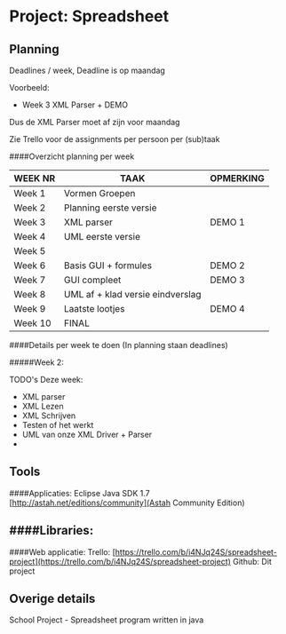 Project: Spreadsheet
====================


Planning
--------

Deadlines / week, Deadline is op maandag

Voorbeeld: 
* Week 3 XML Parser + DEMO

Dus de XML Parser moet af zijn voor maandag

Zie Trello voor de assignments per persoon per (sub)taak

####Overzicht planning per week 

| WEEK NR | TAAK                             | OPMERKING |
|---------|----------------------------------|-----------|
| Week 1  | Vormen Groepen                   |           |
| Week 2  | Planning eerste versie           |           |
| Week 3  | XML parser                       | DEMO 1    |
| Week 4  | UML eerste versie                |           |
| Week 5  |                                  |           |
| Week 6  | Basis GUI + formules             | DEMO 2    |
| Week 7  | GUI compleet                     | DEMO 3    |
| Week 8  | UML af + klad versie eindverslag |           |
| Week 9  | Laatste lootjes                  | DEMO 4    |
| Week 10 | FINAL                            |           |


####Details per week te doen (In planning staan deadlines)

#####Week 2:

TODO's Deze week:
* XML parser
* XML Lezen
* XML Schrijven
* Testen of het werkt
* UML van onze XML Driver + Parser
* 

Tools
-----

####Applicaties:
Eclipse
Java SDK 1.7
[http://astah.net/editions/community](Astah Community Edition)

####Libraries:
-


####Web applicatie:
Trello: [https://trello.com/b/i4NJq24S/spreadsheet-project](https://trello.com/b/i4NJq24S/spreadsheet-project)
Github: Dit project



Overige details
---------------


School Project - Spreadsheet program written in java
